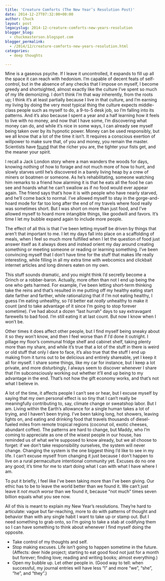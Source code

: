 ```yaml
---
title: 'Creature Comforts (The New Year’s Resolution Post)'
date: 2014-12-27T07:32:00+00:00
author: Chuck
layout: post
legacyslug: 2014-12-creature-comforts-new-years-resolution
blogger_blog:
  - chuckmasterson.blogspot.com
blogger_permalink:
  - /2014/12/creature-comforts-new-years-resolution.html
categories:
  - deep thoughts

---
```

Mine is a gaseous psyche. If I leave it uncontrolled, it expands to fill up
all the space it can reach with hedonism. I’m capable of decent feats of
self-control, but in the absence of any checks that I impose on myself, I
become greedy and shortsighted, almost exactly like the culture I’ve spent so
much of my life demonizing. I don’t think I’m that way inherently, from the
roots up; I think it’s at least partially because I live in that culture, and
I’m earning my living by doing the very most typical thing the culture expects
middle-class people such as myself to do, a 9-to-5 desk job, so I’m falling
into its patterns. And it’s also because I spent a year and a half learning how
it feels to live with no money, and now that I have some, I’m discovering what
money can do, and while it’s nice in some ways, I can already see myself being
taken over by its hypnotic power. Money can be used responsibly, but we all
know that a lot of the time it isn’t.  It requires a conscious exertion of
willpower to make sure that, of you and money, you remain the master.
Scientists have
[found](http://www.newrepublic.com/article/120092/billionaires-book-review-money-cant-buy-happiness)
that the richer you are, the tighter your fists get, and the meaner your
spirit.

I recall a Jack London story where a man wanders the woods for days, knowing
nothing of how to forage and not much more of how to hunt, and slowly starves
until he’s discovered in a barely living heap by a crew of miners or
boatmen or someone. As he’s rehabilitating, someone watching him remarks
to a friend how alarming it is that he eats all the food he can see and hoards
what he can’t swallow as if no food would ever appear again. The friend
says that’s how it is with people who have nearly starved, and
he’ll come back to normal. I’ve allowed myself to stay in the
gorge-and-hoard mode for far too long after the end of my travels where food
really was sometimes short. But I was short on more than just food, and
I’ve allowed myself to hoard more intangible things, like goodwill and
favors. It’s time I let my bubble expand again to include more people.

The effect of all this is that I’ve been letting myself be driven by
things that aren’t that important to me. I let my days fall into place on
a scaffolding of meals, when I feel so much more fulfilled when I let the
question of food just answer itself as it always does and instead orient my day
around creating something or meeting someone or reading or learning something.
I’ve been convincing myself that I don’t have time for the stuff
that makes life really interesting, while filling in all my extra time with
webcomics and clickbait internet articles and long dinners eaten on my own.

This stuff sounds dramatic, and you might think I’d secretly become a
Grinch or a robber-baron. Actually, more often than not I end up being the one
who gets harmed. For example, I’ve been letting short-term thinking take
the reins and that’s resulted in me putting off my healthy eating start
date farther and farther, while rationalizing that if I’m not eating
healthy, I guess I’m eating unhealthy, so I’d better eat
*really* unhealthy to make it count (and to take advantage of it
since I’m going to stop forever sometime). I’ve had about a dozen
“last hurrah” days to say extravagant farewells to bad food.
I’m still eating it at last count. But now I know when I won’t be.

Other times it does affect other people, but I find myself being sneaky about
it so they won’t know, and then I feel worse than if I’d done it
outright. I pillage my floor’s communal fridge shelf and cabinet shelf,
taking plenty more than my share, and while it’s true that a lot of the
stuff in there is weird or old stuff that only I dare to face, it’s also
true that the stuff I end up making from it turns out to be delicious and
entirely shareable, yet I keep it all for myself. I share some things, like my
car for instance, but I keep a lot private, and more disturbingly, I always
seem to discover whenever I share that I’m subconsciously working out
whether it’ll end up being to my advantage in the end. That’s not
how the gift economy works, and that’s not what I believe in.

A lot of the time, it affects people I can’t see or hear, but I excuse
myself by saying that my own personal effect is so tiny that I can’t
really be meaningfully contributing to, say, climate change or sweatshop labor.
But I am. Living within the Earth’s allowance for a single human takes a
lot of trying, and I haven’t been trying. I’ve been taking long,
hot showers, leaving lights on, and eating and drinking food that travels
thousands of diesel-fueled miles from remote tropical regions (coconut oil,
exotic cheeses, abundant coffee). The patterns are hard to change, but Maddy,
who I’m coming to appreciate as one of the wisest people in our house,
has reminded us of what we’re supposed to know already, but we all choose
to forget: if we don’t take responsibility ourselves, the system will
never change.  Changing the system is the one biggest thing I’d like to
see in my life.  I can’t excuse myself from changing it just because I
don’t happen to live on a rural permaculture intentional community yet.
Excuses do no one any good; it’s time for me to start doing what I can
with what I have where I am.

To put it briefly, I feel like I’ve been taking more than I’ve been
giving. Our ethic has to be to leave the world better than we found it. We
can’t just leave it *not much worse* than we found it, because
“not much” times seven billion equals what you see now.

All of this is meant to explain my New Year’s resolutions. They’re
hard to articulate: vague but far-reaching, more to do with patterns of thought
and behavior than with any single habit I want to take up or stamp out. But I
need something to grab onto, so I’m going to take a stab at codifying
them so I can have something to think about whenever I find myself doing the
opposite. 

*   Take control of my thoughts and self.
*   Stop making excuses. Life isn’t going to happen sometime in the future.
    (Affects: deer hide project; starting to eat good food not just for a month
    but forever; finding love; reading and writing books; almost everything.)
*   Open my bubble up. Let other people in. (Good way to tell: when successful,
    my journal entries will have less “I” and more “we”, “she”, “he”, and
    “they”.)
